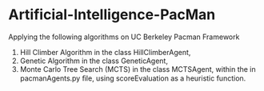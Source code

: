 # Artificial-Intelligence-PacMan
Applying the following algorithms on UC Berkeley Pacman Framework
1. Hill Climber Algorithm in the class HillClimberAgent,
2. Genetic Algorithm in the class GeneticAgent,
3. Monte Carlo Tree Search (MCTS) in the class MCTSAgent,
   within the in pacmanAgents.py ﬁle, using scoreEvaluation as a
   heuristic function.  
